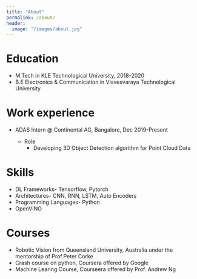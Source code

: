 ```yaml
---
title: "About"
permalink: /about/
header:
  image: "/images/about.jpg"
---
```


Education
======
* M.Tech in KLE Technological University, 2018-2020
* B.E Electronics & Communication in Visvesvaraya Technological University

Work experience
======
* ADAS Intern @ Continental AG, Bangalore, Dec 2019-Present

  * Role
    * Developing 3D Object Detection algorithm for Point Cloud Data  

Skills
======
* DL Frameworks- Tensorflow, Pytorch
* Architectures- CNN, RNN, LSTM, Auto Encoders
* Programming Languages- Python
* OpenVINO

Courses
======
* Robotic Vision from Queensland University, Australia under the mentorship of Prof.Peter Corke
* Crash course on python, Coursera offered by Google
* Machine Learing Course, Courseera offered by Prof. Andrew Ng

